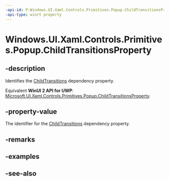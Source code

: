 ```yaml
---
-api-id: P:Windows.UI.Xaml.Controls.Primitives.Popup.ChildTransitionsProperty
-api-type: winrt property
---
```


<!-- Property syntax
public Windows.UI.Xaml.DependencyProperty ChildTransitionsProperty { get; }
-->

# Windows.UI.Xaml.Controls.Primitives.Popup.ChildTransitionsProperty

## -description
Identifies the [ChildTransitions](popup_childtransitions.md) dependency property.

Equivalent **WinUI 2 API for UWP**: [Microsoft.UI.Xaml.Controls.Primitives.Popup.ChildTransitionsProperty](/windows/winui/api/microsoft.ui.xaml.controls.primitives.popup.childtransitionsproperty).

## -property-value
The identifier for the [ChildTransitions](popup_childtransitions.md) dependency property.

## -remarks

## -examples

## -see-also
